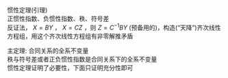 惯性定理(引理)    
正惯性指数、负惯性指数、秩、符号差    
反证法， $X=BY$ ， $X=CZ$ ，则 $Z=C^{-1}BY$ (预备用的)，构造(“天降”)齐次线性方程组，用这个齐次线性方程组有非零解推矛盾    
    
主定理: 合同关系的全系不变量    
秩与符号差或者正负惯性指数是合同关系下的全系不变量    
惯性定理证明了必要性，下面只证明充分性即可    
